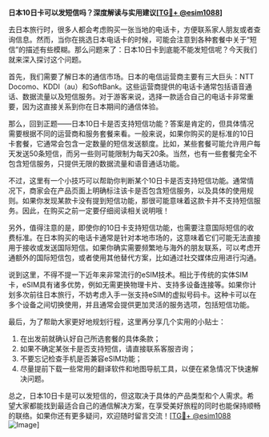 **日本10日卡可以发短信吗？深度解读与实用建议[[TG💪+ @esim1088](https://t.me/s/esim1088)]**

去日本旅行时，很多人都会考虑购买一张当地的电话卡，方便联系家人朋友或者查询信息。然而，当你在挑选日本电话卡的时候，可能会注意到各种套餐中关于“短信”的描述有些模糊。那么问题来了：日本10日卡到底能不能发短信呢？今天我们就来深入探讨这个问题。

首先，我们需要了解日本的通信市场。日本的电信运营商主要有三大巨头：NTT Docomo、KDDI（au）和SoftBank。这些运营商提供的电话卡通常包括语音通话、数据流量以及短信服务。对于游客来说，选择一款适合自己的电话卡非常重要，因为这直接关系到你在日本期间的通信体验。

那么，回到正题——日本10日卡是否支持短信功能？答案是肯定的，但具体情况需要根据不同的运营商和服务套餐来看。一般来说，如果你购买的是标准的10日卡套餐，它通常会包含一定数量的短信发送额度。比如，某些套餐可能允许用户每天发送50条短信，而另一些则可能限制为每天20条。当然，也有一些套餐完全不包含短信服务，只提供无限的数据流量和语音通话功能。

不过，这里有一个小技巧可以帮助你判断某个10日卡是否支持短信功能。通常情况下，商家会在产品页面上明确标注该卡是否包含短信服务，以及具体的使用规则。如果你发现某款卡没有提到短信功能，那很可能意味着这款卡并不支持短信服务。因此，在购买之前一定要仔细阅读相关说明哦！

另外，值得注意的是，即使你的10日卡支持短信功能，也需要注意国际短信的收费标准。在日本购买的电话卡通常是针对本地市场的，这意味着它们可能无法直接用于接收或发送国际短信。如果你确实需要频繁地与海外的朋友联系，可以考虑开通额外的国际短信包，或者使用其他替代方案，比如通过社交媒体应用进行沟通。

说到这里，不得不提一下近年来非常流行的eSIM技术。相比于传统的实体SIM卡，eSIM具有诸多优势，例如无需更换物理卡片、支持多设备连接等。如果你计划多次前往日本旅行，不妨考虑入手一张支持eSIM的虚拟号码卡。这种卡可以在多个设备之间切换使用，并且通常会提供更加灵活的服务选项，包括短信功能。

最后，为了帮助大家更好地规划行程，这里再分享几个实用的小贴士：
1. 在出发前就确认好自己所选套餐的具体条款；
2. 如果不确定某张卡是否支持短信，请直接联系客服咨询；
3. 不要忘记检查手机是否兼容eSIM功能；
4. 尽量提前下载一些常用的翻译软件和地图导航工具，以便在紧急情况下快速解决问题。

总之，日本10日卡是可以发短信的，但这取决于具体的产品类型和个人需求。希望大家都能找到最适合自己的通信解决方案，在享受美好旅程的同时也能保持顺畅的联络。如果你还有更多疑问，欢迎随时留言交流！[[TG💪+ @esim1088](https://t.me/s/esim1088) ![Image](https://i.postimg.cc/4NQfJmqS/Snipaste-2025-05-13-00-14-12.png)]